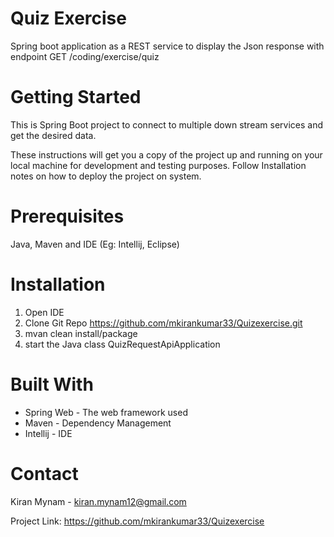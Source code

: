 # Quiz Exercise
Spring boot application as a REST service to display the Json response with endpoint GET /coding/exercise/quiz

# Getting Started
This is Spring Boot project to connect to multiple down stream services and get the desired data.

These instructions will get you a copy of the project up and running on your local machine for development and testing purposes. Follow Installation  notes on how to deploy the project on system.

# Prerequisites
Java, Maven and IDE (Eg: Intellij, Eclipse)

# Installation
1. Open IDE
2. Clone Git Repo https://github.com/mkirankumar33/Quizexercise.git
3. mvan clean install/package
4. start the Java class QuizRequestApiApplication

# Built With
- Spring Web - The web framework used
- Maven      - Dependency Management
- Intellij   - IDE

# Contact
Kiran Mynam - kiran.mynam12@gmail.com

Project Link: https://github.com/mkirankumar33/Quizexercise
